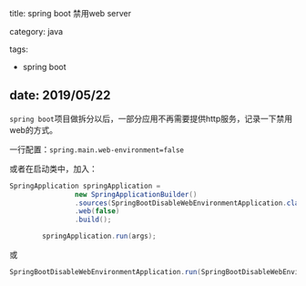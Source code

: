 title: spring boot 禁用web server

category: java

tags: 
 - spring boot

date: 2019/05/22
---

``spring boot``项目做拆分以后，一部分应用不再需要提供http服务，记录一下禁用web的方式。

<!--more-->

一行配置：``spring.main.web-environment=false``

或者在启动类中，加入：
```java
SpringApplication springApplication = 
                new SpringApplicationBuilder()
                .sources(SpringBootDisableWebEnvironmentApplication.class)
                .web(false)
                .build();

        springApplication.run(args);
```

或
```java
SpringBootDisableWebEnvironmentApplication.run(SpringBootDisableWebEnvironmentApplication.class, args); //取代 SpringApplication.run(SpringApplication.class, args)
```